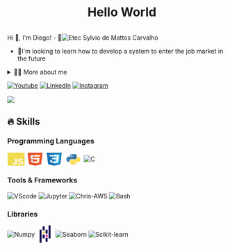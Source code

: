 <!D<!--título--> 
<div id="user-content-toc">
  <ul align="center">
   <img src="https://www.alura.com.br/artigos/assets/hello-world-em-varias-linguagens/imagem1.gif" jsaction="" class="sFlh5c FyHeAf iPVvYb" style="max-width: 1500px; height:351px; margin: 800px; width: 1800px;" alt="Hello World em várias linguagens de programação | Alura" jsname="kn3ccd"> <summary><h1 style="display: inline-block">Hello World</h1></summary>
</div> 

<!-- Presentation -->
<p>
  Hi 👋, I'm Diego!    
  - 🌱<img width="1052" height="297" src="https://bkpsitecpsnew.blob.core.windows.net/uploadsitecps/sites/126/2024/06/logo_etec_matao.png" class="custom-logo" alt="Etec Sylvio de Mattos Carvalho" decoding="async" fetchpriority="high">

  - 🔭I'm looking to learn how to develop a system to enter the job market in the future
</p>

<!-- Dropdown -->
<details>
  <summary>👨‍💻 More about me</summary>


  - ⚡ https://steamcommunity.com/profiles/76561198006194141/
</details>

<!-- Links --> 
[![Youtube](https://img.shields.io/badge/YouTube-FF0000?style=for-the-badge&logo=youtube&logoColor=white)](https://youtube.com/@diegoferrante5179?si=GQSgGUkXz4myGcoU/)
[![LinkedIn](https://img.shields.io/badge/LinkedIn-0077B5?style=for-the-badge&logo=linkedin&logoColor=white)](https://www.linkedin.com/in/diego-ferrante-927926b3/)
[![Instagram](https://img.shields.io/badge/Instagram-E4405F?style=for-the-badge&logo=instagram&logoColor=white)](https://www.instagram.com/diegocristianoferrante/?hl=pt-br/)
<!-- GithubStats -->


<!-- GIF -->
<p align="left">
  <img align="center"
<img height="500" src="https://user-images.githubusercontent.com/74038190/225813708-98b745f2-7d22-48cf-9150-083f1b00d6c9.gif"  />
</div>
</p>

## 🔥 Skills
<!-- Skills: Programming Languages -->
  <div style="flex-basis: 48%;">
    <h3>Programming Languages</h3>
    <img align="center" alt="Js" height="30" width="40" src="https://raw.githubusercontent.com/devicons/devicon/master/icons/javascript/javascript-plain.svg">
    <img align="center" alt="HTML" height="30" width="40" src="https://raw.githubusercontent.com/devicons/devicon/master/icons/html5/html5-original.svg">
    <img align="center" alt="CSS" height="30" width="40" src="https://raw.githubusercontent.com/devicons/devicon/master/icons/css3/css3-original.svg">
    <img align="center" alt="Python" height="30" width="40" src="https://raw.githubusercontent.com/devicons/devicon/master/icons/python/python-original.svg">
    <img align="center" alt="C" height="30" width="40" src="https://cdn.jsdelivr.net/gh/devicons/devicon/icons/c/c-original.svg">
  </div>
  
  <!-- Skills: Tools & Frameworks -->
  <div style="flex-basis: 48%;">
    <h3>Tools & Frameworks</h3>
    <img align="center" alt="VScode" height="30" width="40" src="https://cdn.jsdelivr.net/gh/devicons/devicon/icons/vscode/vscode-original.svg">
    <img align="center" alt="Jupyter" height="30" width="40" src="https://cdn.jsdelivr.net/gh/devicons/devicon/icons/jupyter/jupyter-original.svg">
    <img align="center" alt="Chris-AWS" height="30" width="40" src="https://cdn.jsdelivr.net/gh/devicons/devicon/icons/git/git-original.svg">
    <img align="center" alt="Bash" height="30" width="40" src="https://cdn.jsdelivr.net/gh/devicons/devicon/icons/bash/bash-original.svg">
  </div>
  
  <!-- Skills: Libraries -->
  <div style="flex-basis: 48%;">
    <h3>Libraries</h3>
    <img align="center" alt="Numpy" height="30" width="40" src="https://cdn.jsdelivr.net/gh/devicons/devicon/icons/numpy/numpy-original.svg">
    <img align="center" alt="Pandas" src="https://raw.githubusercontent.com/devicons/devicon/2ae2a900d2f041da66e950e4d48052658d850630/icons/pandas/pandas-original.svg" alt="pandas" width="40" height="40"/>
    <img align="center" alt="Seaborn" src="https://seaborn.pydata.org/_images/logo-mark-lightbg.svg" alt="seaborn" width="40" height="40"/>
    <img align="center" alt="Scikit-learn" src="https://upload.wikimedia.org/wikipedia/commons/0/05/Scikit_learn_logo_small.svg" alt="scikit_learn" width="40" height="40"/>
  </div>

